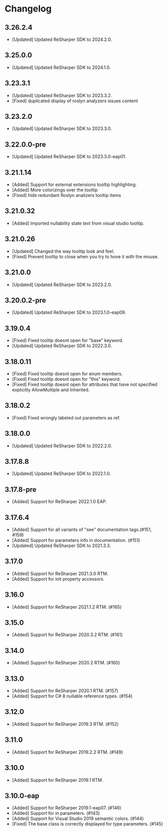 # Changelog

## 3.26.2.4
- [Updated] Updated ReSharper SDK to 2024.2.0.

## 3.25.0.0
- [Updated] Updated ReSharper SDK to 2024.1.0.

## 3.23.3.1
- [Updated] Updated ReSharper SDK to 2023.3.2.
- [Fixed] duplicated display of roslyn analyzers issues content

## 3.23.2.0
- [Updated] Updated ReSharper SDK to 2023.3.0.

## 3.22.0.0-pre
- [Updated] Updated ReSharper SDK to 2023.3.0-eap01.

## 3.21.1.14
- [Added] Support for external extensions tooltip highlighting.
- [Added] More colorizings over the tooltip
- [Fixed] hide redundant Roslyn analizers tooltip items

## 3.21.0.32
- [Added] Imported nullability state text from visual studio tooltip.

## 3.21.0.26
- [Updated] Changed the way tooltip look and feel.
- [Fixed] Prevent tooltip to close when you try to hove it with the mouse.

## 3.21.0.0
- [Updated] Updated ReSharper SDK to 2023.2.0.

## 3.20.0.2-pre
- [Updated] Updated ReSharper SDK to 2023.1.0-eap09.

## 3.19.0.4
- [Fixed] Fixed tooltip doesnt open for "base" keyword.
- [Updated] Updated ReSharper SDK to 2022.3.0.

## 3.18.0.11
- [Fixed] Fixed tooltip doesnt open for enum members.
- [Fixed] Fixed tooltip doesnt open for "this" keyword.
- [Fixed] Fixed tooltip doesnt open for attributes that have not specified explicitly AllowMultiple and Inherited.

## 3.18.0.2
- [Fixed] Fixed wrongly labeled out parameters as ref.

## 3.18.0.0
- [Updated] Updated ReSharper SDK to 2022.2.0.

## 3.17.8.8
- [Updated] Updated ReSharper SDK to 2022.1.0.

## 3.17.8-pre
- [Added] Support for ReSharper 2022.1.0 EAP.

## 3.17.6.4
- [Added] Support for all variants of "see" documentation tags.(#151, #159)
- [Added] Support for parameters info in documentation. (#151)
- [Updated] Updated ReSharper SDK to 2021.3.3.

## 3.17.0
- [Added] Support for ReSharper 2021.3.0 RTM.
- [Added] Support for init property accessors.

## 3.16.0
- [Added] Support for ReSharper 2021.1.2 RTM. (#165)

## 3.15.0
- [Added] Support for ReSharper 2020.3.2 RTM. (#161)

## 3.14.0
- [Added] Support for ReSharper 2020.2 RTM. (#160)

## 3.13.0
- [Added] Support for ReSharper 2020.1 RTM. (#157)
- [Added] Support for C# 8 nullable reference types. (#154)

## 3.12.0
- [Added] Support for ReSharper 2019.3 RTM. (#152)

## 3.11.0
- [Added] Support for ReSharper 2019.2.2 RTM. (#149)

## 3.10.0
- [Added] Support for ReSharper 2019.1 RTM.

## 3.10.0-eap
- [Added] Support for ReSharper 2019.1-eap07. (#146)
- [Added] Support for in parameters. (#143)
- [Added] Support for Visual Studio 2019 semantic colors. (#144)
- [Fixed] The base class is correctly displayed for type parameters. (#145)
